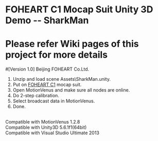 # FOHEART C1 Mocap Suit Unity 3D Demo -- SharkMan
# Please refer Wiki pages of this project for more details
#[Version 1.0]
Beijing FOHEART Co.Ltd.

1. Unzip and load scene Assets\SharkMan.unity.<br>
2. Put on [FOHEART C1](http://www.foheart.com/) mocap suit.<br>
3. Open MotionVenus and make sure all nodes are online.<br>
4. Do 2-step calibration.<br>
5. Select broadcast data in MotionVenus.<br>
6. Done.<br>
<br>
Compatible with MotionVenus 1.2.8<br> 
Compatible with Unity3D 5.6.1f1(64bit)<br>
Compatible with Visual Studio Ultimate 2013<br>
